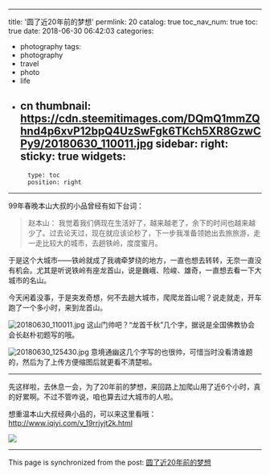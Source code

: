
---
title: '圆了近20年前的梦想'
permlink: 20
catalog: true
toc_nav_num: true
toc: true
date: 2018-06-30 06:42:03
categories:
- photography
tags:
- photography
- travel
- photo
- life
- cn
thumbnail: https://cdn.steemitimages.com/DQmQ1mmZQhnd4p6xvP12bpQ4UzSwFgk6TKch5XR8GzwCPy9/20180630_110011.jpg
sidebar:
    right:
        sticky: true
widgets:
    -
        type: toc
        position: right
---


99年春晚本山大叔的小品曾经有如下台词：
>赵本山： 我觉着我们俩现在生活好了，越来越老了，余下的时间也越来越少了。过去论天过，现在就应该论秒了，下一步我准备领她出去旅旅游，走一走比较大的城市，去趟铁岭，度度蜜月。

于是这个大城市——铁岭就成了我魂牵梦绕的地方，一直也想去转转，无奈一直没有机会。尤其是听说铁岭有座龙首山，说是巍峨、险峻、雄奇，一直想去看一下大城市的名山。

今天闲着没事，于是突发奇想，何不去趟大城市，爬爬龙首山呢？说走就走，开车跑了一个多小时，来到龙首山。

![20180630_110011.jpg](https://cdn.steemitimages.com/DQmQ1mmZQhnd4p6xvP12bpQ4UzSwFgk6TKch5XR8GzwCPy9/20180630_110011.jpg)
这山门帅吧？“龙首千秋”几个字，据说是全国佛教协会会长赵朴初题写的哦。


![20180630_125430.jpg](https://cdn.steemitimages.com/DQmUp3d3Ngx2wT53ZuRXMPKaobKKW1HWejWNa88G2Tvf8ic/20180630_125430.jpg)
意境通幽这几个字写的也很帅，可惜当时没看清谁题的，然后为了上传方便缩图后就更看不清楚啦。

---
先这样啦，去休息一会，为了20年前的梦想，来回路上加爬山用了近6个小时，真的好累啊。不过不管咋说，咱也算去过大城市的人啦。

想重温本山大叔经典小品的，可以来这里看哦：
http://www.iqiyi.com/v_19rrjyjt2k.html

![](https://cdn.steemitimages.com/DQmPPx3BGeXGTfsw8BGDEGR7q3wJDY49GeaCc2cSimt4WGg/image.png)

- - -

This page is synchronized from the post: [圆了近20年前的梦想](https://steemit.com/@oflyhigh/20)
